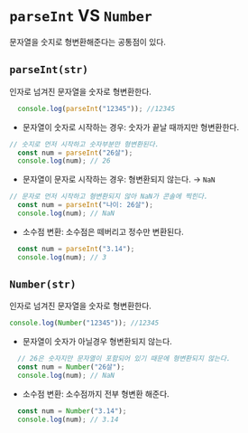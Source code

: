 # `parseInt` VS `Number`

문자열을 숫지로 형변환해준다는 공통점이 있다.

## `parseInt(str)`

인자로 넘겨진 문자열을 숫자로 형변환한다.

```javascript
  console.log(parseInt("12345")); //12345
```

- 문자열이 숫자로 시작하는 경우: 숫자가 끝날 때까지만 형변환한다.

```javascript
// 숫지로 먼저 시작하고 숫자부분만 형변환된다.
  const num = parseInt("26살");
  console.log(num); // 26
```

- 문자열이 문자로 시작하는 경우: 형변환되지 않는다. &rarr; `NaN`

```javascript
// 문자로 먼저 시작하고 형변환되지 않아 NaN가 콘솔에 찍힌다.
  const num = parseInt("나이: 26살");
  console.log(num); // NaN
```

- 소수점 변환: 소수점은 떼버리고 정수만 변환된다.

```javascript
  const num = parseInt("3.14");
  console.log(num); // 3
```

## `Number(str)`

인자로 넘겨진 문자열을 숫자로 형변환한다.

```javascript
console.log(Number("12345")); //12345
```

- 문자열이 숫자가 아닐경우 형변환되지 않는다.

```javascript
  // 26은 숫자지만 문자열이 포함되어 있기 때문에 형변환되지 않는다.
  const num = Number("26살");
  console.log(num); // NaN
```

- 소수점 변환: 소수점까지 전부 형변환 해준다.

```javascript
  const num = Number("3.14");
  console.log(num); // 3.14
```

